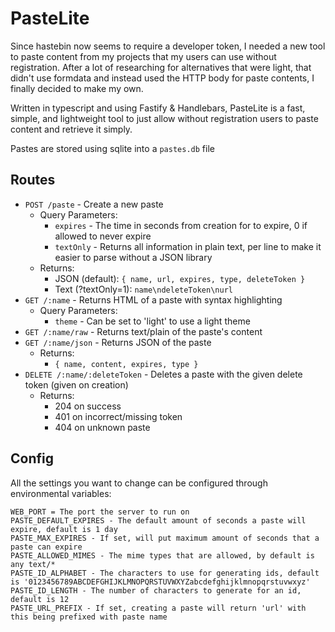 # PasteLite

Since hastebin now seems to require a developer token, I needed a new tool to paste content from my projects that my users can use without registration.
After a lot of researching for alternatives that were light, that didn't use formdata and instead used the HTTP body for paste contents, I finally decided to make my own.

Written in typescript and using Fastify & Handlebars, PasteLite is a fast, simple, and lightweight tool to just allow without registration users to paste content and retrieve it simply.

Pastes are stored using sqlite into a `pastes.db` file

## Routes

* `POST /paste` - Create a new paste
  * Query Parameters:
    * `expires` - The time in seconds from creation for to expire, 0 if allowed to never expire
    * `textOnly` - Returns all information in plain text, per line to make it easier to parse without a JSON library
  * Returns:
    * JSON (default): `{ name, url, expires, type, deleteToken }`
    * Text (?textOnly=1): `name\ndeleteToken\nurl`
* `GET /:name` - Returns HTML of a paste with syntax highlighting
  * Query Parameters:
    * `theme` - Can be set to 'light' to use a light theme
* `GET /:name/raw` - Returns text/plain of the paste's content
* `GET /:name/json` - Returns JSON of the paste
  * Returns:
    * `{ name, content, expires, type }`
* `DELETE /:name/:deleteToken` - Deletes a paste with the given delete token (given on creation)
  * Returns:
    * 204 on success
    * 401 on incorrect/missing token
    * 404 on unknown paste

## Config

All the settings you want to change can be configured through environmental variables:

```
WEB_PORT = The port the server to run on
PASTE_DEFAULT_EXPIRES - The default amount of seconds a paste will expire, default is 1 day
PASTE_MAX_EXPIRES - If set, will put maximum amount of seconds that a paste can expire 
PASTE_ALLOWED_MIMES - The mime types that are allowed, by default is any text/*
PASTE_ID_ALPHABET - The characters to use for generating ids, default is '0123456789ABCDEFGHIJKLMNOPQRSTUVWXYZabcdefghijklmnopqrstuvwxyz'
PASTE_ID_LENGTH - The number of characters to generate for an id, default is 12
PASTE_URL_PREFIX - If set, creating a paste will return 'url' with this being prefixed with paste name
```
